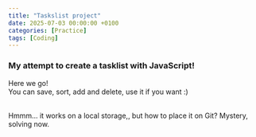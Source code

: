 ```yaml
---
title: "Taskslist project"
date: 2025-07-03 00:00:00 +0100
categories: [Practice]
tags: [Coding]
---
```


<h3>My attempt to create a tasklist with JavaScript!</h3>

Here we go!<br>
You can save, sort, add and delete, use it if you want :)<br><br>

Hmmm... it works on a local storage,, but how to place it on Git? Mystery, solving now.


